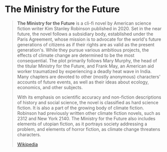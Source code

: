 # The Ministry for the Future

> **The Ministry for the Future** is a cli-fi novel by American science fiction writer Kim Stanley Robinson published in 2020. Set in the near future, the novel follows a subsidiary body, established under the Paris Agreement, whose mission is to advocate for the world's future generations of citizens as if their rights are as valid as the present generation's. While they pursue various ambitious projects, the effects of climate change are determined to be the most consequential. The plot primarily follows Mary Murphy, the head of the titular Ministry for the Future, and Frank May, an American aid worker traumatized by experiencing a deadly heat wave in India. Many chapters are devoted to other (mostly anonymous) characters' accounts of future events, as well as their ideas about ecology, economics, and other subjects.
>
> With its emphasis on scientific accuracy and non-fiction descriptions of history and social science, the novel is classified as hard science fiction. It is also a part of the growing body of climate fiction. Robinson had previously written other climate fiction novels, such as 2312 and New York 2140. The Ministry for the Future also includes elements of utopian fiction, as it portrays society addressing a problem, and elements of horror fiction, as climate change threatens characters.
>
> [Wikipedia](https://en.wikipedia.org/wiki/The%20Ministry%20for%20the%20Future)